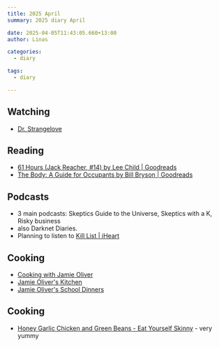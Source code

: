 ```yaml
---
title: 2025 April
summary: 2025 diary April

date: 2025-04-05T11:43:05.660+13:00
author: Linas

categories:
  - diary

tags:
  - diary

---
```


## Watching

* [Dr. Strangelove](https://en.wikipedia.org/wiki/Dr._Strangelove)

## Reading

* [61 Hours (Jack Reacher, #14) by Lee Child | Goodreads](https://www.goodreads.com/book/show/6977769-61-hours)
* [The Body: A Guide for Occupants by Bill Bryson | Goodreads](https://www.goodreads.com/book/show/43582376-the-body)

## Podcasts

* 3 main podcasts: Skeptics Guide to the Universe, Skeptics with a K, Risky business
* also Darknet Diaries.
* Planning to listen to [Kill List | iHeart](https://www.iheart.com/podcast/272-kill-list-217591326/)

## Cooking

* [Cooking with Jamie Oliver](https://www.jamieoliver.com/)
* [Jamie Oliver's Kitchen](https://www.jamieoliver.com/)
* [Jamie Oliver's School Dinners](https://www.jamieoliver.com/)

## Cooking

* [Honey Garlic Chicken and Green Beans - Eat Yourself Skinny](https://www.eatyourselfskinny.com/honey-garlic-chicken-and-green-beans/#wprm-recipe-container-22860) - very yummy
